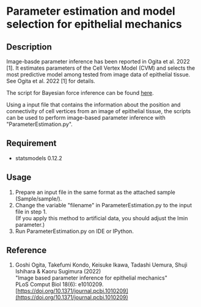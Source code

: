 Parameter estimation and model selection for epithelial mechanics
===

## Description

Image-basde parameter inference has been reported in Ogita et al. 2022 [1]. It estimates parameters of the Cell Vertex Model (CVM) and selects the most predictive model among tested from image data of epithelial tissue.
See Ogita et al. 2022 [1] for details.

The script for Bayesian force inference can be found [here](https://github.com/IshiharaLab/BayesianForceInference).

Using a input file that contains the information about the position and connectivity of cell vertices from an image of epithelial tissue, 
the scripts can be used to perform image-based parameter inference with "ParameterEstimation.py". 


## Requirement

* statsmodels 0.12.2


## Usage

1. Prepare an input file in the same format as the attached sample (Sample/sample/).
2. Change the variable "filename" in ParameterEstimation.py to the input file in step 1.
<br>(If you apply this method to artificial data, you should adjust the lmin parameter.)
3. Run ParameterEstimation.py on IDE or IPython.


## Reference

1. Goshi Ogita, Takefumi Kondo, Keisuke Ikawa, Tadashi Uemura, Shuji Ishihara & Kaoru Sugimura (2022)<br>
"Image based parameter inference for epithelial mechanics"<br>
PLoS Comput Biol 18(6): e1010209. [https://doi.org/10.1371/journal.pcbi.1010209](https://doi.org/10.1371/journal.pcbi.1010209)
